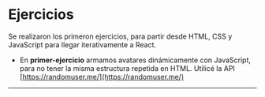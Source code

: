 # Ejercicios

Se realizaron los primeron ejercicios, para partir desde HTML, CSS y JavaScript para llegar iterativamente a React.

- En **primer-ejercicio** armamos avatares dinámicamente con JavaScript, para no tener la misma estructura repetida en HTML. Utilicé la API [https://randomuser.me/](https://randomuser.me/)

---
